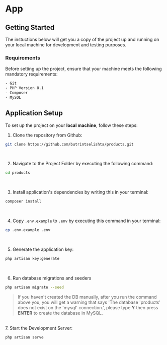 
# App

## Getting Started
The instuctions below will get you a copy of the project up and running on your local machine for development and testing purposes.

### Requirements
Before setting up the project, ensure that your machine meets the following mandatory requirements:
```bash
- Git
- PHP Version 8.1
- Composer
- MySQL
```

## Application Setup
To set up the project on your **local machine**, follow these steps:

1. Clone the repository from Github:
```bash
git clone https://github.com/butrintselishta/products.git
```
<br/>

2. Navigate to the Project Folder by executing the following command:
```bash
cd products
```
<br/>

3. Install application's dependencies by writing this in your terminal:
```bash
composer install
```

<br/>

4. Copy `.env.example` to `.env` by executing this command in your terminal:
```bash
cp .env.example .env
```

<br/>

5. Generate the application key:
```bash
php artisan key:generate
```

<br/>

6. Run database migrations and seeders
```bash
php artisan migrate --seed
```
> If you haven't created the DB manually, after you run the command above you, you will get a warning that says 'The database 'products' does not exist on the 'mysql' connection.', please type **Y** then press **ENTER** to create the database in MySQL.

<br/>
7. Start the Development Server:

```bash
php artisan serve
```
